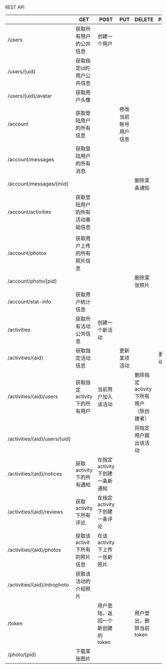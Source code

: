REST API

|                               | GET                            | POST                            | PUT                  | DELETE                                 | PATCH        |
| ----------------------------- | ------------------------------ | ------------------------------- | -------------------- | -------------------------------------- | ------------ |
| /users                        | 获取所有用户的公共信息         | 创建一个用户                    |                      |                                        |              |
| /users/{uid}                  | 获取指定id的用户公共信息       |                                 |                      |                                        |              |
| /users/{uid}/avatar           | 获取用户头像                   |                                 |                      |                                        |              |
| /account                      | 获取登陆用户的所有信息         |                                 | 修改当前帐号用户信息 |                                        |              |
| /account/messages             | 获取登陆用户的所有消息         |                                 |                      |                                        |              |
| /account/messages/{mid}       |                                |                                 |                      | 删除某条通知                           |              |
| /account/activities           | 获取登陆用户的所有活动基础信息 |                                 |                      |                                        |              |
|                               |                                |                                 |                      |                                        |              |
| /account/photos               | 获取用户上传的所有照片信息     |                                 |                      |                                        |              |
| /account/photo/{pid}          |                                |                                 |                      | 删除某张照片                           |              |
| /account/stat-info            | 获取用户统计信息               |                                 |                      |                                        |              |
| /activities                   | 获取所有活动公共信息           | 创建一个新活动                  |                      |                                        |              |
| /activities/{aid}             | 获取指定活动信息               |                                 | 更新某项活动         |                                        | 更新活动状态 |
| /activities/{aid}/users       | 获取指定activity下的所有用户   | 当前用户加入该活动              |                      | 删除指定activity下所有用户（除创建者） |              |
| /activities/{aid}/users/{uid} |                                |                                 |                      | 将指定用户踢出该活动                   |              |
| /activities/{aid}/notices     | 获取activity下的所有通知       | 在指定activity下创建一条新通知  |                      |                                        |              |
| /activities/{aid}/reviews     | 获取activity下所有评论         | 在指定activity下创建一条评论    |                      |                                        |              |
| /activities/{aid}/photos      | 获取该activit下所有的照片信息  | 在该activity下上传一张新照片    |                      |                                        |              |
| /activities/{aid}/introphoto  | 获取该活动的介绍照片           |                                 |                      |                                        |              |
| /token                        |                                | 用户登陆，返回一个新创建的token |                      | 用户登出，删除当前token                |              |
| /photo/{pid}                  | 下载某张图片                   |                                 |                      |                                        |              |

